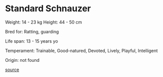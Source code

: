 # Standard Schnauzer

Weight: 14 - 23 kg
Height: 44 - 50 cm

Bred for: Ratting, guarding

Life span: 13 - 15 years yo

Temperament: Trainable, Good-natured, Devoted, Lively, Playful, Intelligent

Origin: not found

[source](https://api.thedogapi.com/v1/breeds/239)
